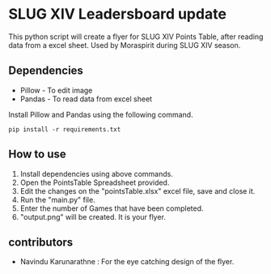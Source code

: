 # SLUG XIV Leadersboard update

This python script will create a flyer for SLUG XIV Points Table, after reading data from a excel sheet. Used by Moraspirit during SLUG XIV season.

## Dependencies

- Pillow - To edit image
- Pandas - To read data from excel sheet

Install Pillow and Pandas using the following command.

```
pip install -r requirements.txt
```

## How to use

1. Install dependencies using above commands.
2. Open the PointsTable Spreadsheet provided.
3. Edit the changes on the "pointsTable.xlsx" excel file, save and close it.
4. Run the "main.py" file.
5. Enter the number of Games that have been completed.
6. "output.png" will be created. It is your flyer.

## contributors

- Navindu Karunarathne : For the eye catching design of the flyer.
